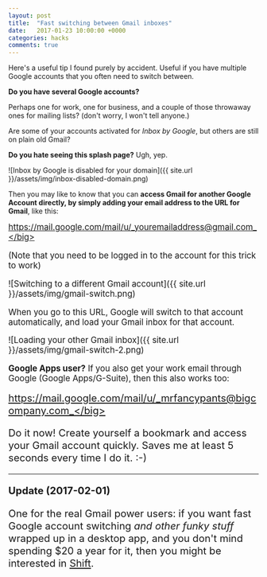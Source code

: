 ```yaml
---
layout: post
title:  "Fast switching between Gmail inboxes"
date:   2017-01-23 10:00:00 +0000
categories: hacks
comments: true
---
```


Here's a useful tip I found purely by accident. Useful if you have multiple Google accounts that you often need to switch between.

**Do you have several Google accounts?**

Perhaps one for work, one for business, and a couple of those throwaway ones for mailing lists? (don't worry, I won't tell anyone.)

Are some of your accounts activated for _Inbox by Google_, but others are still on plain old Gmail?

**Do you hate seeing this splash page?** Ugh, yep.

![Inbox by Google is disabled for your domain]({{ site.url }}/assets/img/inbox-disabled-domain.png)

Then you may like to know that you can **access Gmail for another Google Account directly, by simply adding your email address to the URL for Gmail**, like this:

<big>https://mail.google.com/mail/u/_youremailaddress@gmail.com_</big>

(Note that you need to be logged in to the account for this trick to work)

![Switching to a different Gmail account]({{ site.url }}/assets/img/gmail-switch.png)

When you go to this URL, Google will switch to that account automatically, and load your Gmail inbox for that account.

![Loading your other Gmail inbox]({{ site.url }}/assets/img/gmail-switch-2.png)

**Google Apps user?** If you also get your work email through Google (Google Apps/G-Suite), then this also works too:

<big>https://mail.google.com/mail/u/_mrfancypants@bigcompany.com_</big>

Do it now! Create yourself a bookmark and access your Gmail account quickly. Saves me at least 5 seconds every time I do it. :-)

---

**Update (2017-02-01)**

One for the real Gmail power users: if you want fast Google account switching _and other funky stuff_ wrapped up in a desktop app, and you don't mind spending $20 a year for it, then you might be interested in [Shift][1].

[1]: https://tryshift.com





